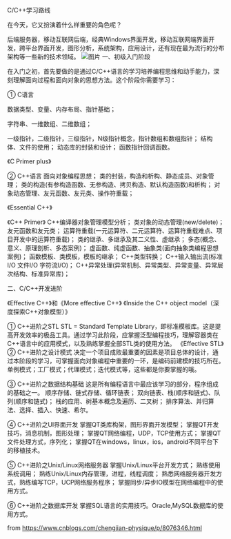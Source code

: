 C/C++学习路线

在今天，它又扮演着什么样重要的角色呢？

后端服务器，移动互联网后端，经典Windows界面开发，移动互联网端界面开发，跨平台界面开发，图形分析，系统架构，应用设计，还有现在最为流行的分布架构等一些新的技术领域。
![图片](https://user-images.githubusercontent.com/60539001/141610527-d614a316-25b0-4e3b-a50c-3302e90c9266.png)
一、初级入门阶段

在入门之初，首先要做的是通过C/C++语言的学习培养编程思维和动手能力，深刻理解面向过程和面向对象的思想方法。这个阶段你需要学习：

① C语言

数据类型、变量、内存布局、指针基础；

字符串、一维数组、二维数组；

一级指针，二级指针，三级指针，N级指针概念，指针数组和数组指针；
结构体、文件的使用；
动态库的封装和设计；
函数指针回调函数。

《C Primer plus》

② C++语言
面向对象编程思想；
类的封装，构造和析构、静态成员、对象管理；
类的构造(有参构造函数、无参构造、拷贝构造、默认构造函数)和析构；
对象动态管理、友元函数、友元类、操作符重载；

《Essential C++》

《C++ Primer》
C++编译器对象管理模型分析；
类对象的动态管理(new/delete)；
友元函数和友元类；
运算符重载(一元运算符、二元运算符、运算符重载难点、项目开发中的运算符重载)；
类的继承、多继承及其二义性、虚继承；
多态(概念、意义、原理剖析、多态案例)；
虚函数、纯虚函数、抽象类(面向抽象类编程思想案例)；
函数模板、类模板，模板的继承；
C++类型转换；
C++输入输出流(标准I/O 文件I/O 字符流I/O)；
C++异常处理(异常机制、异常类型、异常变量、异常层次结构、标准异常库)；

二、C/C++开发进阶

《Effective C++》和《More effective C++》
《Inside the C++ object model（深度探索C++对象模型）》

①    C++进阶之STL
STL = Standard Template Library，即标准模板库。这是提高开发效率的极品工具。通过学习此阶段，应掌握泛型编程技巧，理解容器类在C++语言中的应用模式，以及熟练掌握全部STL类的使用方法。
《Effective STL》
②    C++进阶之设计模式
决定一个项目成败最重要的因素是项目总体的设计，通过本阶段的学习，可掌握面向对象编程中重要的一环，是编码前建模的技巧所在。单例模式；工厂模式；代理模式；迭代模式等，这些都是你要掌握的哦。

③    C++进阶之数据结构基础
这是所有编程语言中最应该学习的部分，程序组成的基础之一。
顺序存储、链式存储、循环链表；
双向链表、栈(顺序和链式)、队列(顺序和链式)；
栈的应用、树基本概念及遍历、二叉树；
排序算法、并归算法、选择、插入、快速、希尔。

④    C++进阶之UI界面开发
掌握QT类库构架，图形界面开发模型；
掌握QT开发技巧，消息机制，图形处理；
掌握QT网络编程，UDP，TCP使用方式；
掌握QT文件处理方式，序列化；
掌握QT在windows，linux，ios，android不同平台下的移植技术。

⑤    C++进阶之Unix/Linux网络服务器
掌握Unix/Linux平台开发方式；
熟练使用系统调用；
熟练Unix/Linux内存管理，进程，线程调度；
熟悉网络服务器开发方式，熟练编写TCP，UCP网络服务程序；
掌握同步/异步IO模型在网络编程中的使用方式。

⑥ C++进阶之数据库开发
掌握SQL语言的实用技巧。Oracle,MySQL数据库的使用方式。


from
https://www.cnblogs.com/chengjian-physique/p/8076346.html
